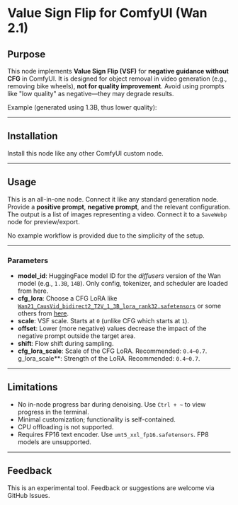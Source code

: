 
# Value Sign Flip for ComfyUI (Wan 2.1)

## Purpose

This node implements **Value Sign Flip (VSF)** for **negative guidance without CFG** in ComfyUI. It is designed for object removal in video generation (e.g., removing bike wheels), **not for quality improvement**. Avoid using prompts like "low quality" as negative—they may degrade results.


Example (generated using 1.3B, thus lower quality):

---

## Installation

Install this node like any other ComfyUI custom node.

---

## Usage

This is an all-in-one node. Connect it like any standard generation node. Provide a **positive prompt**, **negative prompt**, and the relevant configuration. The output is a list of images representing a video. Connect it to a `SaveWebp` node for preview/export.

No example workflow is provided due to the simplicity of the setup.

---

### Parameters

* **model\_id**: HuggingFace model ID for the *diffusers* version of the Wan model (e.g., `1.3B`, `14B`). Only config, tokenizer, and scheduler are loaded from here.
* **cfg\_lora**: Choose a CFG LoRA like
  [`Wan21_CausVid_bidirect2_T2V_1_3B_lora_rank32.safetensors`](https://huggingface.co/Kijai/WanVideo_comfy/tree/main)
  or some others from [here](https://huggingface.co/Kijai/WanVideo_comfy/tree/main).
* **scale**: VSF scale. Starts at `0` (unlike CFG which starts at `1`).
* **offset**: Lower (more negative) values decrease the impact of the negative prompt outside the target area.
* **shift**: Flow shift during sampling.
* **cfg\_lora\_scale**: Scale of the CFG LoRA. Recommended: `0.4`–`0.7`.
g\_lora\_scale**: Strength of the LoRA. Recommended: `0.4`–`0.7`.

---

## Limitations

* No in-node progress bar during denoising. Use `Ctrl + ~` to view progress in the terminal.
* Minimal customization; functionality is self-contained.
* CPU offloading is not supported.
* Requires FP16 text encoder. Use `umt5_xxl_fp16.safetensors`. FP8 models are unsupported.

---

## Feedback

This is an experimental tool. Feedback or suggestions are welcome via GitHub Issues.
